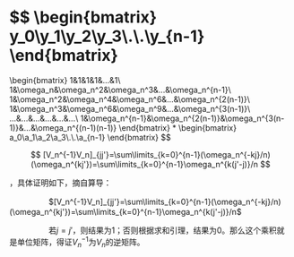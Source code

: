 $$
\begin{bmatrix}
y_0\\y_1\\y_2\\y_3\\.\\.\\y_{n-1}
\end{bmatrix}
=
\begin{bmatrix}
1&1&1&1&...&1\\
1&\omega_n&\omega_n^2&\omega_n^3&...&\omega_n^{n-1}\\
1&\omega_n^2&\omega_n^4&\omega_n^6&...&\omega_n^{2(n-1)}\\
1&\omega_n^3&\omega_n^6&\omega_n^9&...&\omega_n^{3(n-1)}\\
...&...&...&...&...&...\\
1&\omega_n^{n-1}&\omega_n^{2(n-1)}&\omega_n^{3(n-1)}&...&\omega_n^{(n-1)(n-1)}
\end{bmatrix}
*
\begin{bmatrix}
a_0\\a_1\\a_2\\a_3\\.\\.\\a_{n-1}
\end{bmatrix}
$$

$$
[V_n^{-1}V_n]_{jj'}=\sum\limits_{k=0}^{n-1}(\omega_n^{-kj}/n)(\omega_n^{kj'})=\sum\limits_{k=0}^{n-1}\omega_n^{k(j'-j)}/n
$$

，具体证明如下，摘自算导：

　　　　　$[V_n^{-1}V_n]_{jj'}=\sum\limits_{k=0}^{n-1}(\omega_n^{-kj}/n)(\omega_n^{kj'})=\sum\limits_{k=0}^{n-1}\omega_n^{k(j'-j)}/n$

　　　　　若$j=j'$，则结果为1；否则根据求和引理，结果为0。那么这个乘积就是单位矩阵，得证$V_n^{-1}$为$V_n$的逆矩阵。